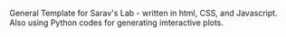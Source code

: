 General Template for Sarav's Lab - written in html, CSS, and Javascript. Also using Python codes for generating imteractive plots.
